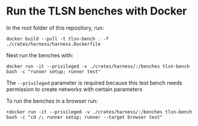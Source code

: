 # Run the TLSN benches with Docker

In the root folder of this repository, run:
```
docker build --pull -t tlsn-bench . -f ./crates/harness/harness.Dockerfile
```

Next run the benches with:
```
docker run -it --privileged -v ./crates/harness/:/benches tlsn-bench bash -c "runner setup; runner test"
```
The `--privileged` parameter is required because this test bench needs permission to create networks with certain parameters

To run the benches in a browser run:
```
+docker run -it --privileged -v ./crates/harness/:/benches tlsn-bench bash -c "cd /; runner setup; runner --target browser test"
```
